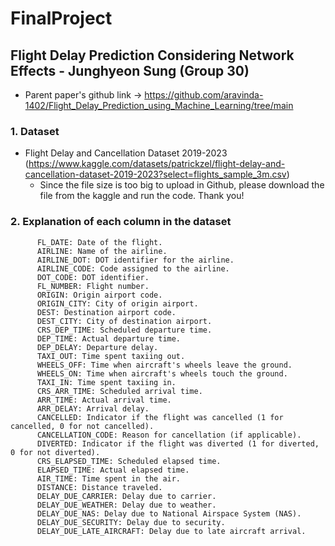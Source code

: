 # FinalProject

## Flight Delay Prediction Considering Network Effects - Junghyeon Sung (Group 30)

- Parent paper's github link -> https://github.com/aravinda-1402/Flight_Delay_Prediction_using_Machine_Learning/tree/main

### 1. Dataset
- Flight Delay and Cancellation Dataset 2019-2023 (https://www.kaggle.com/datasets/patrickzel/flight-delay-and-cancellation-dataset-2019-2023?select=flights_sample_3m.csv)
  - Since the file size is too big to upload in Github, please download the file from the kaggle and run the code. Thank you!


### 2. Explanation of each column in the dataset
          FL_DATE: Date of the flight.
          AIRLINE: Name of the airline.
          AIRLINE_DOT: DOT identifier for the airline.
          AIRLINE_CODE: Code assigned to the airline.
          DOT_CODE: DOT identifier.
          FL_NUMBER: Flight number.
          ORIGIN: Origin airport code.
          ORIGIN_CITY: City of origin airport.
          DEST: Destination airport code.
          DEST_CITY: City of destination airport.
          CRS_DEP_TIME: Scheduled departure time.
          DEP_TIME: Actual departure time.
          DEP_DELAY: Departure delay.
          TAXI_OUT: Time spent taxiing out.
          WHEELS_OFF: Time when aircraft's wheels leave the ground.
          WHEELS_ON: Time when aircraft's wheels touch the ground.
          TAXI_IN: Time spent taxiing in.
          CRS_ARR_TIME: Scheduled arrival time.
          ARR_TIME: Actual arrival time.
          ARR_DELAY: Arrival delay.
          CANCELLED: Indicator if the flight was cancelled (1 for cancelled, 0 for not cancelled).
          CANCELLATION_CODE: Reason for cancellation (if applicable).
          DIVERTED: Indicator if the flight was diverted (1 for diverted, 0 for not diverted).
          CRS_ELAPSED_TIME: Scheduled elapsed time.
          ELAPSED_TIME: Actual elapsed time.
          AIR_TIME: Time spent in the air.
          DISTANCE: Distance traveled.
          DELAY_DUE_CARRIER: Delay due to carrier.
          DELAY_DUE_WEATHER: Delay due to weather.
          DELAY_DUE_NAS: Delay due to National Airspace System (NAS).
          DELAY_DUE_SECURITY: Delay due to security.
          DELAY_DUE_LATE_AIRCRAFT: Delay due to late aircraft arrival.
